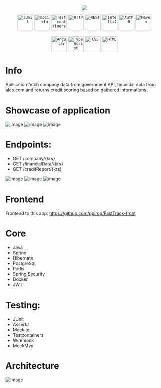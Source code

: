 <p align="center">
  <a href="https://skillicons.dev">
    <img src="https://skillicons.dev/icons?i=java,spring,postgresql,redis,docker,hibernate,maven" />
  </a>
</p>
<div align="center">
  <code><img width="50" src="https://user-images.githubusercontent.com/25181517/117533873-484d4480-afef-11eb-9fad-67c8605e3592.png" alt="JUnit" title="JUnit"/></code>
	<code><img width="50" src="https://user-images.githubusercontent.com/25181517/183892181-ad32b69e-3603-418c-b8e7-99e976c2a784.png" alt="mocikto" title="mocikto"/></code>
  <code><img width="50" src="https://user-images.githubusercontent.com/25181517/184097317-690eea12-3a26-4f7c-8521-729ebbbb3f98.png" alt="Testcontainers" title="Testcontainers"/></code>
	<code><img width="50" src="https://user-images.githubusercontent.com/25181517/192107854-765620d7-f909-4953-a6da-36e1ef69eea6.png" alt="HTTP" title="HTTP"/></code>
	<code><img width="50" src="https://user-images.githubusercontent.com/25181517/192107858-fe19f043-c502-4009-8c47-476fc89718ad.png" alt="REST" title="REST"/></code>
	<code><img width="50" src="https://user-images.githubusercontent.com/25181517/192108890-200809d1-439c-4e23-90d3-b090cf9a4eea.png" alt="IntelliJ" title="IntelliJ"/></code>
	<code><img width="50" src="https://cdn.brighttalk.com/ams/california/images/channel/19357/image_840418.png" alt="Auth0" title="Auth0"/></code>
	<code><img width="50" src="https://user-images.githubusercontent.com/25181517/117207242-07d5a700-adf4-11eb-975e-be04e62b984b.png" alt="Maven" title="Maven"/></code>		
</div>
<br>
<div align="center">
	<code><img width="50" src="https://user-images.githubusercontent.com/25181517/183890595-779a7e64-3f43-4634-bad2-eceef4e80268.png" alt="Angular" title="Angular"/></code>
	<code><img width="50" src="https://user-images.githubusercontent.com/25181517/183890598-19a0ac2d-e88a-4005-a8df-1ee36782fde1.png" alt="TypeScript" title="TypeScript"/></code>
	<code><img width="50" src="https://user-images.githubusercontent.com/25181517/183898674-75a4a1b1-f960-4ea9-abcb-637170a00a75.png" alt="CSS" title="CSS"/></code>
	<code><img width="50" src="https://user-images.githubusercontent.com/25181517/192158954-f88b5814-d510-4564-b285-dff7d6400dad.png" alt="HTML" title="HTML"/></code>
</div>

# Info

Apllication fetch company data from government API, financial data from aleo.com and returns credit scoring based on gathered informations.

# Showcase of application
![image](https://github.com/ppirog/FastTrack/assets/126290295/428efadd-612a-4418-bc3e-6050eaf387a2)
![image](https://github.com/ppirog/FastTrack/assets/126290295/95173934-8ddd-42ab-8b37-e710b6f1dece)
![image](https://github.com/ppirog/FastTrack/assets/126290295/c5524fda-8b84-4770-afa7-f8fe4fdc71ac)


# Endpoints:
- GET /company/{krs}
- GET /financialData/{krs}
- GET /creditReport/{krs}

![image](https://github.com/ppirog/FastTrack/assets/126290295/b664596f-c693-465c-a065-53783a9790b8)
![image](https://github.com/ppirog/FastTrack/assets/126290295/ead2c67f-a675-42cf-b137-e125ca1771d9)
![image](https://github.com/ppirog/FastTrack/assets/126290295/803af192-65bd-4bcf-af8a-e3ec5aaa02aa)



# Frontend

Frontend to this app: https://github.com/ppirog/FastTrack-front

# Core
- Java  
- Spring
- Hibernate 
- PostgreSql
- Redis
- Spring Security
- Docker
- JWT
# Testing:
- JUnit  
- AssertJ
- Mockito
- Testcontainers
- Wiremock
- MockMvc

# Architecture
![image](https://github.com/ppirog/FastTrack/assets/126290295/08292909-a918-4867-9022-1970b5989bf7)






